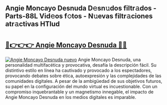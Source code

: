 ## Angie Moncayo Desnuda D𝚎sn𝚞dos filtr𝚊dos - Parts-88L Vid𝚎os f𝚘tos - N𝚞evas filtr𝚊ciones atr𝚊ctivas HTlud

# <h2><a href="http://mb8n58.tromn.icu/?c=Angie+Moncayo+Desnuda">🔗👉👉👉 Angie Moncayo Desnuda 🔗🔗</a></h2>

[![Angie Moncayo Desnuda nuevo](https://i.imgur.com/pEAQMta.gif)](http://mb8n58.tromn.icu/?c=Angie+Moncayo+Desnuda)
Angie Moncayo Desnuda, una personalidad multifacética y provocativa, desafía la descripción fácil. Su distintivo estilo en línea ha cautivado y provocado a los espectadores, provocando debates sobre ética, autoexpresión y las complejidades de las comunidades digitales. A pesar de la ambigüedad de sus objetivos futuros, su papel en la configuración del mundo virtual es incuestionable. Con un compromiso inquebrantable y un magnetismo innegable, el impacto de Angie Moncayo Desnuda en los medios digitales es imparable.
